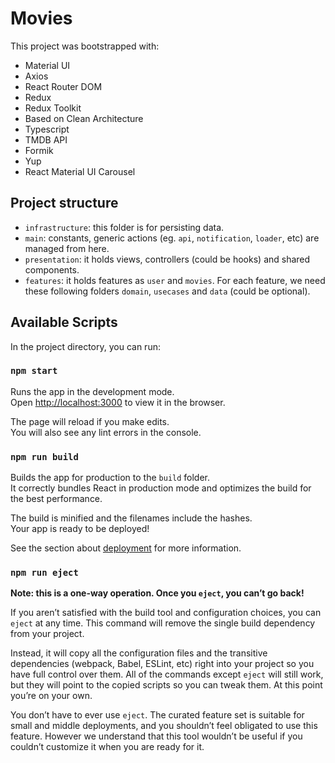 # Movies

This project was bootstrapped with:
- Material UI
- Axios
- React Router DOM
- Redux
- Redux Toolkit
- Based on Clean Architecture
- Typescript
- TMDB API
- Formik
- Yup 
- React Material UI Carousel

## Project structure
- `infrastructure`: this folder is for persisting data.
- `main`: constants, generic actions (eg. `api`, `notification`, `loader`, etc) are managed from here.
- `presentation`: it holds views, controllers (could be hooks) and shared components.
- `features`: it holds features as `user` and `movies`. For each feature, we need these following folders `domain`, `usecases` and `data` (could be optional).

## Available Scripts

In the project directory, you can run:

### `npm start`

Runs the app in the development mode.\
Open [http://localhost:3000](http://localhost:3000) to view it in the browser.

The page will reload if you make edits.\
You will also see any lint errors in the console.

### `npm run build`

Builds the app for production to the `build` folder.\
It correctly bundles React in production mode and optimizes the build for the best performance.

The build is minified and the filenames include the hashes.\
Your app is ready to be deployed!

See the section about [deployment](https://facebook.github.io/create-react-app/docs/deployment) for more information.

### `npm run eject`

**Note: this is a one-way operation. Once you `eject`, you can’t go back!**

If you aren’t satisfied with the build tool and configuration choices, you can `eject` at any time. This command will remove the single build dependency from your project.

Instead, it will copy all the configuration files and the transitive dependencies (webpack, Babel, ESLint, etc) right into your project so you have full control over them. All of the commands except `eject` will still work, but they will point to the copied scripts so you can tweak them. At this point you’re on your own.

You don’t have to ever use `eject`. The curated feature set is suitable for small and middle deployments, and you shouldn’t feel obligated to use this feature. However we understand that this tool wouldn’t be useful if you couldn’t customize it when you are ready for it.

